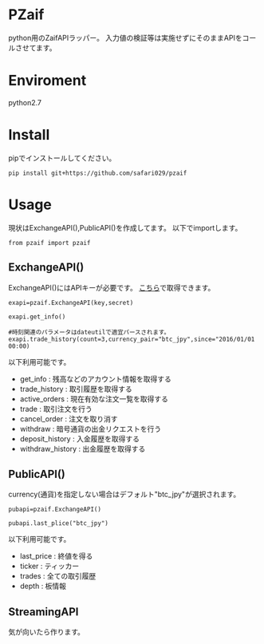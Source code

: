 # PZaif

python用のZaifAPIラッパー。
入力値の検証等は実施せずにそのままAPIをコールさせてます。

# Enviroment
 python2.7

# Install

pipでインストールしてください。

```
pip install git+https://github.com/safari029/pzaif
```

# Usage

現状はExchangeAPI(),PublicAPI()を作成してます。
以下でimportします。

```
from pzaif import pzaif
```

## ExchangeAPI()

ExchangeAPI()にはAPIキーが必要です。
[こちら](https://zaif.jp/api_keys)で取得できます。

```
exapi=pzaif.ExchangeAPI(key,secret)

exapi.get_info()

#時刻関連のパラメータはdateutilで適宜パースされます。
exapi.trade_history(count=3,currency_pair="btc_jpy",since="2016/01/01 00:00)
```

以下利用可能です。
* get_info : 残高などのアカウント情報を取得する
* trade_history : 取引履歴を取得する
* active_orders : 現在有効な注文一覧を取得する
* trade : 取引注文を行う
* cancel_order : 注文を取り消す
* withdraw : 暗号通貨の出金リクエストを行う
* deposit_history : 入金履歴を取得する
* withdraw_history : 出金履歴を取得する

## PublicAPI()

currency(通貨)を指定しない場合はデフォルト"btc_jpy"が選択されます。

```
pubapi=pzaif.ExchangeAPI()

pubapi.last_plice("btc_jpy")
```

以下利用可能です。
* last_price : 終値を得る
* ticker : ティッカー
* trades : 全ての取引履歴
* depth : 板情報


## StreamingAPI
気が向いたら作ります。
